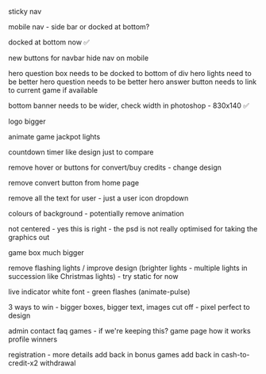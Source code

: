 sticky nav

mobile nav - side bar or docked at bottom?

docked at bottom now ✅

new buttons for navbar
hide nav on mobile

hero question box needs to be docked to bottom of div
hero lights need to be better
hero question needs to be better
hero answer button needs to link to current game if available

bottom banner needs to be wider, check width in photoshop - 830x140 ✅





logo bigger

animate game jackpot lights

countdown timer like design just to compare

remove hover or buttons for convert/buy credits - change design

remove convert button from home page

remove all the text for user - just a user icon dropdown


colours of background - potentially remove animation


not centered - yes this is right - the psd is not really optimised for taking the graphics out 

game box much bigger

remove flashing lights / improve design (brighter lights - multiple lights in succession like Christmas lights) - try static for now

live indicator white font - green flashes (animate-pulse)


3 ways to win - bigger boxes, bigger text, images cut off - pixel perfect to design





admin
contact
faq
games - if we're keeping this? 
game page
how it works
profile
winners


registration - more details
add back in bonus games
add back in cash-to-credit-x2 withdrawal
